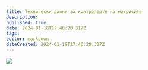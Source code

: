```yaml
---
title: Технически данни за контролерте на мотрисите 
description: 
published: true
date: 2024-01-18T17:40:20.317Z
tags: 
editor: markdown
dateCreated: 2024-01-18T17:40:20.317Z
---
```


<img src="https://drive.google.com/uc?export=view&id=1TX0QeXlWVPDu7bFHCFag_7RSOYmjznMd">